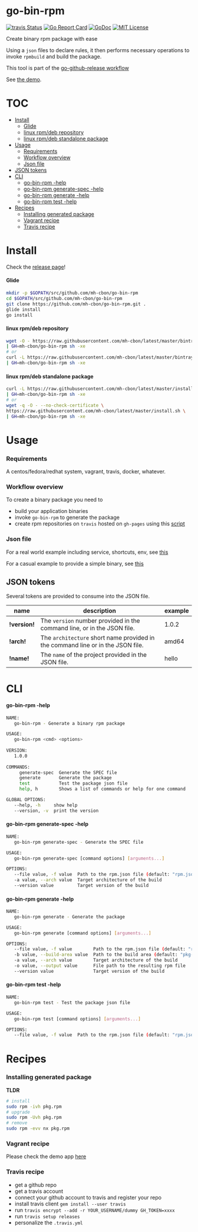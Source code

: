 # go-bin-rpm

[![travis Status](https://travis-ci.org/mh-cbon/go-bin-rpm.svg?branch=master)](https://travis-ci.org/mh-cbon/go-bin-rpm) [![Go Report Card](https://goreportcard.com/badge/github.com/mh-cbon/go-bin-rpm)](https://goreportcard.com/report/github.com/mh-cbon/go-bin-rpm) [![GoDoc](https://godoc.org/github.com/mh-cbon/go-bin-rpm?status.svg)](http://godoc.org/github.com/mh-cbon/go-bin-rpm) [![MIT License](http://img.shields.io/badge/License-MIT-yellow.svg)](../LICENSE)

Create binary rpm package with ease


Using a `json` files to declare rules, it then performs necessary operations
to invoke `rpmbuild` and build the package.

This tool is part of the [go-github-release workflow](https://github.com/mh-cbon/go-github-release)

See [the demo](demo/).

# TOC
- [Install](#install)
  - [Glide](#glide)
  - [linux rpm/deb repository](#linux-rpmdeb-repository)
  - [linux rpm/deb standalone package](#linux-rpmdeb-standalone-package)
- [Usage](#usage)
  - [Requirements](#requirements)
  - [Workflow overview](#workflow-overview)
  - [Json file](#json-file)
- [JSON tokens](#json-tokens)
- [CLI](#cli)
  - [go-bin-rpm -help](#go-bin-rpm--help)
  - [go-bin-rpm generate-spec -help](#go-bin-rpm-generate-spec--help)
  - [go-bin-rpm generate -help](#go-bin-rpm-generate--help)
  - [go-bin-rpm test -help](#go-bin-rpm-test--help)
- [Recipes](#recipes)
  - [Installing generated package](#installing-generated-package)
  - [Vagrant recipe](#vagrant-recipe)
  - [Travis recipe](#travis-recipe)

# Install

Check the [release page](https://github.com/mh-cbon/go-bin-rpm/releases)!

#### Glide
```sh
mkdir -p $GOPATH/src/github.com/mh-cbon/go-bin-rpm
cd $GOPATH/src/github.com/mh-cbon/go-bin-rpm
git clone https://github.com/mh-cbon/go-bin-rpm.git .
glide install
go install
```

#### linux rpm/deb repository
```sh
wget -O - https://raw.githubusercontent.com/mh-cbon/latest/master/bintray.sh \
| GH=mh-cbon/go-bin-rpm sh -xe
# or
curl -L https://raw.githubusercontent.com/mh-cbon/latest/master/bintray.sh \
| GH=mh-cbon/go-bin-rpm sh -xe
```

#### linux rpm/deb standalone package
```sh
curl -L https://raw.githubusercontent.com/mh-cbon/latest/master/install.sh \
| GH=mh-cbon/go-bin-rpm sh -xe
# or
wget -q -O - --no-check-certificate \
https://raw.githubusercontent.com/mh-cbon/latest/master/install.sh \
| GH=mh-cbon/go-bin-rpm sh -xe
```

# Usage

### Requirements

A centos/fedora/redhat system, vagrant, travis, docker, whatever.

### Workflow overview

To create a binary package you need to

- build your application binaries
- invoke `go-bin-rpm` to generate the package
- create rpm repositories on `travis` hosted on `gh-pages` using this [script](setup-repository.sh)

### Json file

For a real world example including service, shortcuts, env, see [this](demo/rpm.json)

For a casual example to provide a simple binary, see [this](rpm.json)

## JSON tokens

Several tokens are provided to consume into the JSON file.

|name|description|example|
| --- | --- | -- |
|__!version!__|The `version` number provided in the command line, or in the JSON file.|1.0.2|
|__!arch!__|The `architecture` short name provided in the command line or in the JSON file.|amd64|
|__!name!__|The `name` of the project provided in the JSON file.|hello|

# CLI
#### go-bin-rpm -help
```sh
NAME:
   go-bin-rpm - Generate a binary rpm package

USAGE:
   go-bin-rpm <cmd> <options>
   
VERSION:
   1.0.0
   
COMMANDS:
     generate-spec  Generate the SPEC file
     generate       Generate the package
     test           Test the package json file
     help, h        Shows a list of commands or help for one command

GLOBAL OPTIONS:
   --help, -h     show help
   --version, -v  print the version
```
#### go-bin-rpm generate-spec -help
```sh
NAME:
   go-bin-rpm generate-spec - Generate the SPEC file

USAGE:
   go-bin-rpm generate-spec [command options] [arguments...]

OPTIONS:
   --file value, -f value  Path to the rpm.json file (default: "rpm.json")
   -a value, --arch value  Target architecture of the build
   --version value         Target version of the build
```
#### go-bin-rpm generate -help
```sh
NAME:
   go-bin-rpm generate - Generate the package

USAGE:
   go-bin-rpm generate [command options] [arguments...]

OPTIONS:
   --file value, -f value        Path to the rpm.json file (default: "rpm.json")
   -b value, --build-area value  Path to the build area (default: "pkg-build")
   -a value, --arch value        Target architecture of the build
   -o value, --output value      File path to the resulting rpm file
   --version value               Target version of the build
```
#### go-bin-rpm test -help
```sh
NAME:
   go-bin-rpm test - Test the package json file

USAGE:
   go-bin-rpm test [command options] [arguments...]

OPTIONS:
   --file value, -f value  Path to the rpm.json file (default: "rpm.json")
```

# Recipes

### Installing generated package

__TLDR__

```sh
# install
sudo rpm -ivh pkg.rpm
# upgrade
sudo rpm -Uvh pkg.rpm
# remove
sudo rpm -evv nx pkg.rpm
```

### Vagrant recipe

Please check the demo app [here](demo/)

### Travis recipe

- get a github repo
- get a travis account
- connect your github account to travis and register your repo
- install travis client `gem install --user travis`
- run `travis encrypt --add -r YOUR_USERNAME/dummy GH_TOKEN=xxxx`
- run `travis setup releases`
- personalize the `.travis.yml`


